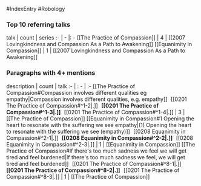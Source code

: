 #IndexEntry #Robology

### Top 10 referring talks
talk | count | series
:- | - |: -
[[The Practice of Compassion]] | 4 | [[2007 Lovingkindness and Compassion As a Path to Awakening]]
[[Equanimity in Compassion]] | 1 | [[2007 Lovingkindness and Compassion As a Path to Awakening]]

### Paragraphs with 4+ mentions
description | count | talk
:- | : - | :-
[[The Practice of Compassion#Compassion involves different qualities eg empathy\|Compassion involves different qualities, e.g. empathy]] &nbsp;&nbsp;[[0201 The Practice of Compassion#^1-2\|.]] &nbsp; **[[0201 The Practice of Compassion#^1-3\|.]]** &nbsp; [[0201 The Practice of Compassion#^1-4\|.]] | 3 | [[The Practice of Compassion]]
[[Equanimity in Compassion#1 Opening the heart to resonate with the suffering we see empathy\|(1) Opening the heart to resonate with the suffering we see (empathy)]] &nbsp;&nbsp;[[0208 Equanimity in Compassion#^2-1\|.]] &nbsp; **[[0208 Equanimity in Compassion#^2-2\|.]]** &nbsp; [[0208 Equanimity in Compassion#^2-3\|.]] | 1 | [[Equanimity in Compassion]]
[[The Practice of Compassion#If there's too much sadness we feel we will get tired and feel burdened\|If there's too much sadness we feel, we will get tired and feel burdened]] &nbsp;&nbsp;[[0201 The Practice of Compassion#^8-1\|.]] &nbsp; **[[0201 The Practice of Compassion#^8-2\|.]]** &nbsp; [[0201 The Practice of Compassion#^8-3\|.]] | 1 | [[The Practice of Compassion]]

